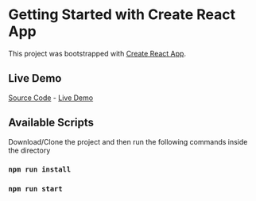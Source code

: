 # Getting Started with Create React App

This project was bootstrapped with [Create React App](https://github.com/facebook/create-react-app).

## Live Demo
[Source Code](https://github.com/munirmahmud/audio-podcast) - [Live Demo](https://munirmahmud-audio-podcast.netlify.app/)

## Available Scripts

Download/Clone the project and then run the following commands inside the directory

### `npm run install`
### `npm run start`


